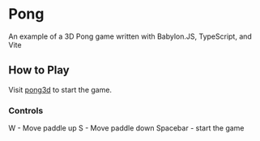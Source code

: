# Pong

An example of a 3D Pong game written with Babylon.JS, TypeScript, and Vite

## How to Play

Visit [pong3d](https://corysia.github.io/pong3d) to start the game.

### Controls

W - Move paddle up
S - Move paddle down
Spacebar - start the game


